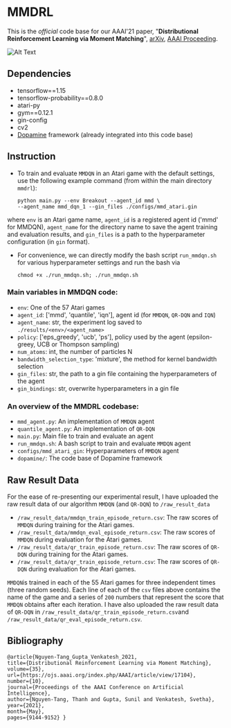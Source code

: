 # MMDRL 

This is the *official* code base for our AAAI'21 paper, "**Distributional Reinforcement Learning via Moment Matching**", [arXiv](https://arxiv.org/abs/2007.12354), [AAAI Proceeding](https://ojs.aaai.org/index.php/AAAI/article/view/17104). 

![Alt Text](https://github.com/thanhnguyentang/mmdrl/blob/master/raw_result_data/My%20Movie.gif)


## Dependencies 
* tensorflow==1.15
* tensorflow-probability==0.8.0
* atari-py 
* gym==0.12.1
* gin-config 
* cv2 
* [Dopamine](https://github.com/google/dopamine) framework (already integrated into this code base)

## Instruction 
* To train and evaluate `MMDQN` in an Atari game with the default settings, use the following example command (from within the main directory `mmdrl`):
    ```
    python main.py --env Breakout --agent_id mmd \
    --agent_name mmd_dqn_1 --gin_files ./configs/mmd_atari.gin
    ```
where `env` is an Atari game name, `agent_id` is a registered agent id ('mmd' for MMDQN), `agent_name` for the directory name to save the agent training and evaluation results, and `gin_files` is a path to the hyperparameter configuration (in `gin` format). 

* For convenience, we can directly modify the bash script `run_mmdqn.sh` for various hyperparameter settings and run the bash via 
    ```
    chmod +x ./run_mmdqn.sh; ./run_mmdqn.sh 
    ```

### Main variables in MMDQN code:
* `env`: One of the 57 Atari games  
* `agent_id`: ['mmd', 'quantile', 'iqn'], agent id (for `MMDQN`, `QR-DQN` and `IQN`)
* `agent_name`: str, the experiment log saved to `./results/<env>/<agent_name>`
* `policy`: ['eps_greedy', 'ucb', 'ps'], policy used by the agent (epsilon-greey, UCB or Thompson sampling)
* `num_atoms`: int, the number of particles N 
* `bandwidth_selection_type`: 'mixture', the method for kernel bandwidth selection  
* `gin_files`: str, the path to a gin file containing the hyperparameters of the agent 
* `gin_bindings`: str, overwrite hyperparameters in a gin file 

### An overview of the MMDRL codebase: 
* `mmd_agent.py`: An implementation of `MMDQN` agent 
* `quantile_agent.py`: An implementation of `QR-DQN`  
* `main.py`: Main file to train and evaluate an agent  
* `run_mmdqn.sh`: A bash script to train and evaluate `MMDQN` agent 
* `configs/mmd_atari_gin`: Hyperparameters of `MMDQN` agent 
* `dopamine/`: The code base of Dopamine framework  


## Raw Result Data 

For the ease of re-presenting our experimental result, I have uploaded the raw result data of our algorithm `MMDQN` (and `QR-DQN`) to `/raw_result_data`

* `/raw_result_data/mmdqn_train_episode_return.csv`: The raw scores of `MMDQN` during training for the Atari games. 
* `/raw_result_data/mmdqn_eval_episode_return.csv`: The raw scores of `MMDQN` during evaluation for the Atari games. 
* `/raw_result_data/qr_train_episode_return.csv`: The raw scores of `QR-DQN` during training for the Atari games. 
* `/raw_result_data/qr_train_episode_return.csv`: The raw scores of `QR-DQN` during evaluation for the Atari games. 

`MMDQN`is trained in each of the 55 Atari games for three independent times (three random seeds). Each line of each of the `csv` files above contains the name of the game and a series of `200` numbers that represent the score that `MMDQN` obtains after each iteration. I have also uploaded the raw result data of `QR-DQN` in `/raw_result_data/qr_train_episode_return.csv`and `/raw_result_data/qr_eval_episode_return.csv`.

## Bibliography  

```
@article{Nguyen-Tang_Gupta_Venkatesh_2021,
title={Distributional Reinforcement Learning via Moment Matching}, 
volume={35}, 
url={https://ojs.aaai.org/index.php/AAAI/article/view/17104},
number={10}, 
journal={Proceedings of the AAAI Conference on Artificial Intelligence}, 
author={Nguyen-Tang, Thanh and Gupta, Sunil and Venkatesh, Svetha}, 
year={2021}, 
month={May}, 
pages={9144-9152} }
```



